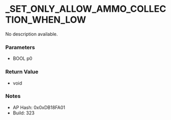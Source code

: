 # _SET_ONLY_ALLOW_AMMO_COLLECTION_WHEN_LOW

No description available.

### Parameters
* BOOL p0

### Return Value
* void

### Notes
* AP Hash: 0x0xDB18FA01
* Build: 323

